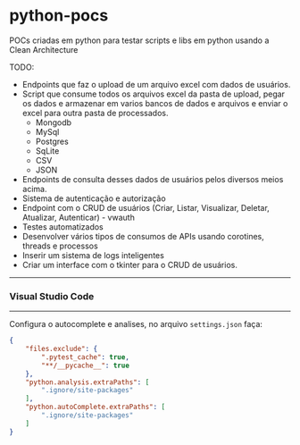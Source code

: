 # python-pocs

POCs criadas em python para testar scripts e libs em python usando a Clean Architecture

TODO:

* Endpoints que faz o upload de um arquivo excel com dados de usuários.
* Script que consume todos os arquivos excel da pasta de upload, pegar os dados e armazenar em varios bancos de dados
e arquivos e enviar o excel para outra pasta de processados.
    - Mongodb
    - MySql
    - Postgres
    - SqLite
    - CSV
    - JSON
* Endpoints de consulta desses dados de usuários pelos diversos meios acima.
* Sistema de autenticação e autorização
* Endpoint com o CRUD de usuários (Criar, Listar, Visualizar, Deletar, Atualizar, Autenticar) - vwauth
* Testes automatizados
* Desenvolver vários tipos de consumos de APIs usando corotines, threads e processos
* Inserir um sistema de logs inteligentes
* Criar um interface com o tkinter para o CRUD de usuários.

***
### Visual Studio Code
***

Configura o autocomplete e analises, no arquivo `settings.json` faça:

```json
{
    "files.exclude": {
        ".pytest_cache": true,
        "**/__pycache__": true
    },
    "python.analysis.extraPaths": [
        ".ignore/site-packages"
    ],
    "python.autoComplete.extraPaths": [
        ".ignore/site-packages"
    ]
}
```